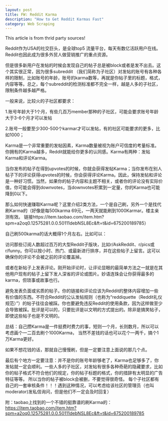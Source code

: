```yaml
---
layout: post
title: FW: Reddit Karma
description: "How to Get Reddit Karmas Fast"
category: Web Scraping
---
```

This article is from thrid party sources!

Reddit作为USA的社交巨头，是全球top5 流量平台，每天有数亿活跃用户在线。Reddit也因此成为很多外贸人做营销推广的重点资源。

但是很多新用户在发帖的时候会发现自己的帖子总是被block或者是发不出去。这个其实很正常，因为很多subreddit （我们简称为子社区）对发帖的账号有各种各样的限制，比如账号的年龄，账号的karma数等，再就是你帖子里的标题，格式，内容等等。总之，每个subreddit的检测标准都不完全一样，越是人多的子社区，限制条件越多越严格。

一般来说，比较火的子社区都要求：

1.账号年龄大于1个月，有些几百万member那种的子社区，可能会要求账号年龄大于3-6个月才可以发帖

2.账号一般要至少300-500个karmar才可以发帖，有的社区可能要求的更多，比如1000；

Karma是一个非常重要的发帖因素，Karma数量被视为账户可信度的考量标准。你拥有的Karma越多，Reddit就能给你更多的认同感。Karma有两种：发帖Karma和评论Karma。

当你发布的帖子在得到upvotes的时候，你就会获得发帖Karma；当你发布在别人帖子下的评论获得upvotes的时候，你会获得评论Karma。因此，保持发帖和评论是一种好习惯。当然，如果你的帖子内容和主题不相关，或者你的评论没有实际价值，你可能会得到downvotes，当downvotes积累到一定量，你的Karma也可能降到0以下。

那么如何快速赚取Karma呢？这里介绍2类方法，一个是自己刷，另外一个是找代刷Karma的（好像是每500karma 69元，一两天就能刷到1000Karmar。楼主亲测有效。 链接https://item.taobao.com/item.htm?spm=a2oq0.12575281.0.0.50111debNSL8Ec&ft=t&id=675200189785）

自己刷500karma的话大概得1个月左右。比如可以：

访问那些订阅人数超过百万的大型Reddit子版块，比如r/AskReddit、r/pics或r/funny。你可以按小时、热门、或最新进行排序，并在这些帖子上留言。这可以确保你的评论不会被之前的评论覆盖掉。

或者在新帖子上发表评论。刚开始评论时，让评论显眼的最简单方法之一就是在其他用户现有的帖子上留下发人深省的评论或图片。妙语连珠会让你获得最多的karma，但琐事或故事也行。

避免发表负面或劣质的帖子。你的链接和评论应该为Reddit的整体内容增加一些有价值的东西。不符合Reddit的公认发帖规则（也称为“reddiquette（Reddit礼仪规范）”）的帖子往往会被踩。你也要避免违反Reddit的使用条款，因为这样做至少会导致被踩。批评是可以的，只要批评是以文明的方式提出的。除非是搞笑帖子，即使这些帖子也是不文明的。

总结：自己攒Karma是一件挺费时费力的事，短则一个月，长则数月，所以可以考虑画个一二百去刷个1000Karma， 当然不差钱的话也可以花个一两千，搞个1万Karma更好。

如果不想花钱的话，那就自己慢慢刷，但是一定要注意上面说的那几个点。 

最后有个地方一定要注意：并不是你的账号年龄够老了，Karma也足够多了，你发帖就一定会顺利。一些人多的子社区，对发帖有很多各种奇葩的隐藏要求，比如你的帖子格式不符合他们的规定，你的帖子标题的格式，你的措辞有太明显的广告特征等等。 所以当你的帖子被block会被删，不要觉得很奇怪。 每个子社区都有自己的一套审核条件！！！遇到这种情况，可以考虑给该社区的管理员（也叫moderator)发私信询问，但是他们不一定会及时回复）

附：taobao上找到的一个不错的挺靠谱的刷Karma的： https://item.taobao.com/item.htm?spm=a2oq0.12575281.0.0.50111debNSL8Ec&ft=t&id=675200189785
